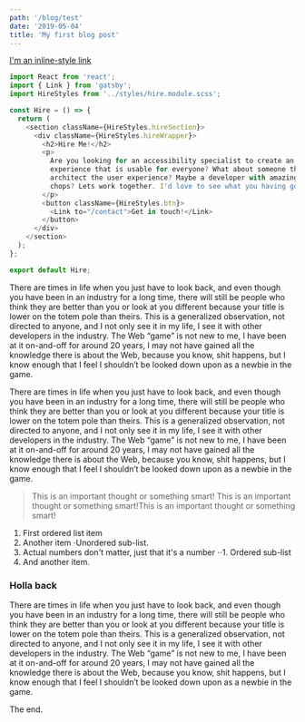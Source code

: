```yaml
---
path: '/blog/test'
date: '2019-05-04'
title: 'My first blog post'
---
```


[I'm an inline-style link](https://www.google.com)

```javascript
import React from 'react';
import { Link } from 'gatsby';
import HireStyles from '../styles/hire.module.scss';

const Hire = () => {
  return (
    <section className={HireStyles.hireSection}>
      <div className={HireStyles.hireWrapper}>
        <h2>Hire Me!</h2>
        <p>
          Are you looking for an accessibility specialist to create an
          experience that is usable for everyone? What about someone that can
          architect the user experience? Maybe a developer with amazing CSS
          chops? Lets work together. I'd love to see what you having going on!
        </p>
        <button className={HireStyles.btn}>
          <Link to="/contact">Get in touch!</Link>
        </button>
      </div>
    </section>
  );
};

export default Hire;
```

There are times in life when you just have to look back, and even though you have been in an industry for a long time, there will still be people who think they are better than you or look at you different because your title is lower on the totem pole than theirs. This is a generalized observation, not directed to anyone, and I not only see it in my life, I see it with other developers in the industry. The Web “game” is not new to me, I have been at it on-and-off for around 20 years, I may not have gained all the knowledge there is about the Web, because you know, shit happens, but I know enough that I feel I shouldn’t be looked down upon as a newbie in the game.

There are times in life when you just have to look back, and even though you have been in an industry for a long time, there will still be people who think they are better than you or look at you different because your title is lower on the totem pole than theirs. This is a generalized observation, not directed to anyone, and I not only see it in my life, I see it with other developers in the industry. The Web “game” is not new to me, I have been at it on-and-off for around 20 years, I may not have gained all the knowledge there is about the Web, because you know, shit happens, but I know enough that I feel I shouldn’t be looked down upon as a newbie in the game.

> This is an important thought or something smart! This is an important thought or something smart!This is an important thought or something smart!

1. First ordered list item
2. Another item
   ⋅Unordered sub-list.
3. Actual numbers don't matter, just that it's a number
   ⋅⋅1. Ordered sub-list
4. And another item.

### Holla back

There are times in life when you just have to look back, and even though you have been in an industry for a long time, there will still be people who think they are better than you or look at you different because your title is lower on the totem pole than theirs. This is a generalized observation, not directed to anyone, and I not only see it in my life, I see it with other developers in the industry. The Web “game” is not new to me, I have been at it on-and-off for around 20 years, I may not have gained all the knowledge there is about the Web, because you know, shit happens, but I know enough that I feel I shouldn’t be looked down upon as a newbie in the game.

The end.
